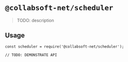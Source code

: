 # `@collabsoft-net/scheduler`

> TODO: description

## Usage

```
const scheduler = require('@collabsoft-net/scheduler');

// TODO: DEMONSTRATE API
```
